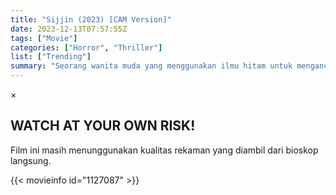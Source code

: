 ```yaml
---
title: "Sijjin (2023) [CAM Version]"
date: 2023-12-13T07:57:55Z
tags: ["Movie"]
categories: ["Horror", "Thriller"]
list: ["Trending"]
summary: "Seorang wanita muda yang menggunakan ilmu hitam untuk mengancam istri sepupunya."
---
```


<div class="modall" id="modall">
    <div class="modal-content">
        <span class="close-x">&times;</span>
        <h2>WATCH AT YOUR OWN RISK!</h2>
        <p>Film ini masih menunggunakan kualitas rekaman yang diambil dari bioskop langsung.</p>
    </div>
</div>

<mux-player stream-type="on-demand"
src="https://kp3d-my.sharepoint.com/personal/ryoo_kp3d_onmicrosoft_com/_layouts/15/download.aspx?share=Ea_visQTM4lMk6e7Fru46UoBdeljeiJ5kQqn-uSGx7n-cw" prefer-playback="mse" controls>

</mux-player>


{{< movieinfo id="1127087" >}}

<script src="https://cdn.jsdelivr.net/npm/@mux/mux-player"></script>

 <script type="application/ld+json ">
{
"@context": "https://schema.org/",
"@type": "VideoObject",
"name": "Sijjin (2023) [CAM VERSION]",
"contentUrl": "https://stream.mux.com/CoAfUsdbGFoNyb01C8A2A4a8Xm4u6F6Yf9XxkloEeO44.m3u8",
"thumbnailUrl": "https://www.themoviedb.org/t/p/original/1kyBpWRaAJVam2mi5W4qkSEwBpg.jpg?width=314&fit_mode=preserve&time=25",
"uploadDate": "2023-12-13T07:57:55Z",
}

</script>